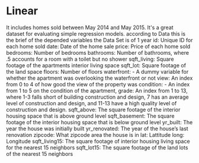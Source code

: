 # Linear
 It includes homes sold between May 2014 and May 2015. It's a great dataset for evaluating simple regression models.
 according to Data this is the brief of the depended variables
the Data Set is of 1 year
id: Unique ID for each home sold
date: Date of the home sale
price: Price of each home sold
bedrooms: Number of bedrooms
bathrooms: Number of bathrooms, where .5 accounts for a room with a toilet but no shower
sqft_living: Square footage of the apartments interior living space
sqft_lot: Square footage of the land space
floors: Number of floors
waterfront: - A dummy variable for whether the apartment was overlooking the waterfront or not
view: An index from 0 to 4 of how good the view of the property was
condition: - An index from 1 to 5 on the condition of the apartment,
grade: An index from 1 to 13, where 1-3 falls short of building construction and design, 7 has an average level of construction and design, and 11-13 have a high quality level of construction and design.
sqft_above: The square footage of the interior housing space that is above ground level
sqft_basement: The square footage of the interior housing space that is below ground level
yr_built: The year the house was initially built
yr_renovated: The year of the house’s last renovation
zipcode: What zipcode area the house is in
lat: Lattitude
long: Longitude
sqft_living15: The square footage of interior housing living space for the nearest 15 neighbors
sqft_lot15: The square footage of the land lots of the nearest 15 neighbors
